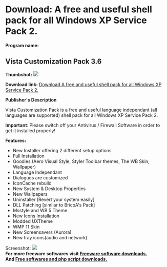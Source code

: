 # Download: A free and useful shell pack for all Windows XP Service Pack 2.

**Program name:**

## Vista Customization Pack 3.6

  
**Thumbshot:** ![](http://www.freewarefiles.com/screenshot/vistacustompack_md.gif)   
  
**Download link:** [Download A free and useful shell pack for all Windows XP Service Pack 2.](http://freesoftwares.boysofts.com/Vista-Customization-Pack_program_19829.html)  
  


**Publisher's Description**  
  


Vista Customization Pack is a free and useful language independant (all languages are supported) shell pack for all Windows XP Service Pack 2. 

**Important**: Please switch off your Antivirus / Firewall Software in order to get it installed properly! 

**Features:**

  * New Installer offering 2 different setup options 
  * Full Installation 
  * Goodies (Aero Visual Style, Styler Toolbar themes, The WB Skin, Wallpaper) 
  * Language Independant 
  * Dialogues are customized 
  * IconCache rebuild 
  * New System & Desktop Properties 
  * New Wallpapers 
  * Uninstaller [Revert your system easily] 
  * DLL Patching [similar to BricoA's Pack] 
  * Msstyle and WB 5 Theme 
  * New Icons Installation 
  * Modded UXTheme 
  * WMP 11 Skin 
  * New Screensavers (Aurora) 
  * New tray icons(audio and network) 

  
  
Screenshot: ![](http://www.freewarefiles.com/screenshot/vistacustompack.gif)   
**For more freeware softwares visit [Freeware software downloads.](http://freesoftwares.boysofts.com/)**   
**And [Free softwares and php script downloads.](http://www.boysofts.com/)**
